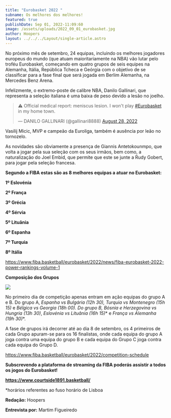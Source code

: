 ```yaml
---
title: "Eurobasket 2022 "
subname: Os melhores dos melhores!
featured: true
publishDate: Sep 01, 2022-11:09:60
image: /assets/uploads/2022_09_01_eurobasket.jpg
author: Hoopers
layout: ../../../Layout/single-article.astro
---
```

<!--StartFragment-->

No próximo mês de setembro, 24 equipas, incluindo os melhores jogadores europeus do mundo (que atuam maioritariamente na NBA) vão lutar pelo troféu Eurobasket, começando em quatro grupos de seis equipes na Alemanha, Itália, República Tcheca e Geórgia com o objetivo de se classificar para a fase final que será jogada em Berlim Alemanha, na Mercedes Benz Arena.

Infelizmente, o extremo-poste de calibre NBA, Danilo Gallinari, que representa a seleção italiana é uma baixa de peso devido a lesão no joelho. 

<!--StartFragment-->

<blockquote class="twitter-tweet"><p lang="en" dir="ltr">⚠️ Official medical report: meniscus lesion. I won&#39;t play <a href="https://twitter.com/hashtag/Eurobasket?src=hash&amp;ref_src=twsrc%5Etfw">#Eurobasket</a> in my home town.</p>&mdash; DANILO GALLINARI (@gallinari8888) <a href="https://twitter.com/gallinari8888/status/1563873828287168512?ref_src=twsrc%5Etfw">August 28, 2022</a></blockquote> <script async src="https://platform.twitter.com/widgets.js" charset="utf-8"></script>

<!--EndFragment-->

Vasilij Micic, MVP e campeão da Euroliga, também é ausência por leão no tornozelo.

As novidades são obviamente a presença de Giannis Antetokounmpo, que volta a jogar pela sua seleção com os seus irmãos, bem como, a naturalização do Joel Embid, que permite que este se junte a Rudy Gobert, para jogar pela seleção francesa. 

**Segundo a FIBA estas são as 8 melhores equipas a atuar no Eurobasket:**

**1º Eslovénia**

**2º França**

**3º Grécia** 

**4º Sérvia**

**5º Lituânia** 

**6º Espanha**

**7º Turquia** 

**8º Itália** 

<https://www.fiba.basketball/eurobasket/2022/news/fiba-eurobasket-2022-power-rankings-volume-1>

**Composição dos Grupos** 

![](https://lh4.googleusercontent.com/qHHSoNYDue7_e6c5Nzhd3wcbkw8ODQb-lUSdZkDge0ikjbLKiuT-IEwz4rb-p0-I_3jgkcCwbGxnAj2AI3bcB6n7PngROTwDizds7oo6wZO8Dz2w2Vy2yA4C7tcYIeDpcKcQFpw2cNmhRH2MiUmI9r-SAJ9WwoMCowMEb4Ff2UTP4LkLHHfDoh0sCg)

No primeiro dia de competição apenas entram em ação equipas do grupo A e B. Do grupo A, **Espanha vs Bulgária (12h 30*)**, **Turquia vs Montenegro (15h 15*)** e **Bélgica vs Georgia (18h 00*)**. Do grupo B, **Bósnia e Herzegovina vs Hungria (13h 30*)**, **Eslovénia vs Lituânia (16h 15*)** e **França vs Alemanha (19h 30*)**. 

A fase de grupos irá decorrer até ao dia 8 de setembro, os 4 primeiros de cada Grupo apuram-se para os 16 finalistas, onde cada equipa do grupo A joga contra uma equipa do grupo B e cada equipa do Grupo C joga contra cada equipa do Grupo D. 

<https://www.fiba.basketball/eurobasket/2022/competition-schedule>

**Subscrevendo a plataforma de streaming da FIBA poderás assistir a todos os jogos do Eurobasket!** 

**<https://www.courtside1891.basketball/>**

\*horários referentes ao fuso horário de Lisboa 

**Redação:** Hoopers

**Entrevista por:** Martim Figueiredo

<!--EndFragment-->